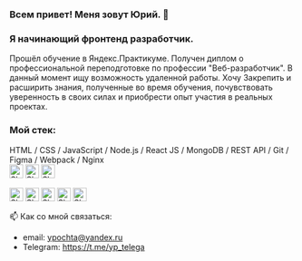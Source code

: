 ### Всем привет! Меня зовут Юрий. 👋
### Я начинающий фронтенд разработчик.
Прошёл обучение в Яндекс.Практикуме. Получен диплом о профессиональной переподготовке по профессии "Веб-разработчик".
В данный момент ищу возможность удаленной работы. Хочу Закрепить и расширить знания, полученные во время обучения, почувствовать уверенность в своих силах и приобрести опыт участия в реальных проектах.  
### Мой стек:
  HTML / CSS / JavaScript / Node.js /  React JS / MongoDB / REST API / Git / Figma / Webpack / Nginx  
  <picture  style="border: 2px;">
  <source media="(prefers-color-scheme: dark)" srcset="https://img.shields.io/badge/html5-%23E34F26.svg?style=for-the-badge&logo=html5&logoColor=white">
  <source media="(prefers-color-scheme: light)" srcset="https://img.shields.io/badge/html5-%23E34F26.svg?style=for-the-badge&logo=html5&logoColor=white">
  <img  height="24" alt="Shows an illustrated sun in light mode and a moon with stars in dark mode." src="https://img.shields.io/badge/html5-%23E34F26.svg?style=for-the-badge&logo=html5&logoColor=white">
</picture>
<picture  style="border: 2px;">
  <source media="(prefers-color-scheme: dark)" srcset="https://img.shields.io/badge/css3-%231572B6.svg?style=for-the-badge&logo=css3&logoColor=white">
  <source media="(prefers-color-scheme: light)" srcset="https://img.shields.io/badge/css3-%231572B6.svg?style=for-the-badge&logo=css3&logoColor=white">
  <img  height="24" alt="Shows an illustrated sun in light mode and a moon with stars in dark mode." src="https://img.shields.io/badge/css3-%231572B6.svg?style=for-the-badge&logo=css3&logoColor=white">
</picture>
<picture  style="border: 2px;">
  <source media="(prefers-color-scheme: dark)" srcset="https://img.shields.io/badge/javascript-%23323330.svg?style=for-the-badge&logo=javascript&logoColor=%23F7DF1E">
  <source media="(prefers-color-scheme: light)" srcset="https://img.shields.io/badge/javascript-%23323330.svg?style=for-the-badge&logo=javascript&logoColor=%23F7DF1E">
  <img  height="24" alt="Shows an illustrated sun in light mode and a moon with stars in dark mode." src="https://img.shields.io/badge/javascript-%23323330.svg?style=for-the-badge&logo=javascript&logoColor=%23F7DF1E">
</picture> 

<picture  style="border: 2px;">
  <source media="(prefers-color-scheme: dark)" srcset="https://img.shields.io/badge/node.js-6DA55F?style=for-the-badge&logo=node.js&logoColor=white">
  <source media="(prefers-color-scheme: light)" srcset="https://img.shields.io/badge/node.js-6DA55F?style=for-the-badge&logo=node.js&logoColor=white">
  <img  height="24" alt="Shows an illustrated sun in light mode and a moon with stars in dark mode." src="https://img.shields.io/badge/node.js-6DA55F?style=for-the-badge&logo=node.js&logoColor=white">
</picture> 

<picture  style="border: 2px;">
  <source media="(prefers-color-scheme: dark)" srcset="https://img.shields.io/badge/react-%2320232a.svg?style=for-the-badge&logo=react&logoColor=%2361DAFB">
  <source media="(prefers-color-scheme: light)" srcset="https://img.shields.io/badge/react-%2320232a.svg?style=for-the-badge&logo=react&logoColor=%2361DAFB">
  <img  height="24" alt="Shows an illustrated sun in light mode and a moon with stars in dark mode." src="https://img.shields.io/badge/react-%2320232a.svg?style=for-the-badge&logo=react&logoColor=%2361DAFB">
</picture>

<picture  style="border: 2px;">
  <source media="(prefers-color-scheme: dark)" srcset="https://img.shields.io/badge/MongoDB-%234ea94b.svg?style=for-the-badge&logo=mongodb&logoColor=white">
  <source media="(prefers-color-scheme: light)" srcset="https://img.shields.io/badge/MongoDB-%234ea94b.svg?style=for-the-badge&logo=mongodb&logoColor=white">
  <img  height="24" alt="Shows an illustrated sun in light mode and a moon with stars in dark mode." src="https://img.shields.io/badge/MongoDB-%234ea94b.svg?style=for-the-badge&logo=mongodb&logoColor=white">
</picture>

<picture  style="border: 2px;">
  <source media="(prefers-color-scheme: dark)" srcset="https://img.shields.io/badge/git-%23F05033.svg?style=for-the-badge&logo=git&logoColor=white">
  <source media="(prefers-color-scheme: light)" srcset="https://img.shields.io/badge/git-%23F05033.svg?style=for-the-badge&logo=git&logoColor=white">
  <img  height="24" alt="Shows an illustrated sun in light mode and a moon with stars in dark mode." src="https://img.shields.io/badge/git-%23F05033.svg?style=for-the-badge&logo=git&logoColor=white">
</picture>
<picture  style="border: 2px;">
  <source media="(prefers-color-scheme: dark)" srcset="https://img.shields.io/badge/figma-%23F24E1E.svg?style=for-the-badge&logo=figma&logoColor=white">
  <source media="(prefers-color-scheme: light)" srcset="https://img.shields.io/badge/figma-%23F24E1E.svg?style=for-the-badge&logo=figma&logoColor=white">
  <img  height="24" alt="Shows an illustrated sun in light mode and a moon with stars in dark mode." src="https://img.shields.io/badge/figma-%23F24E1E.svg?style=for-the-badge&logo=figma&logoColor=white">
</picture>

📫 Как со мной связаться:  
* email: ypochta@yandex.ru
* Telegram: https://t.me/yp_telega
<!--
**ypongit/ypongit** is a ✨ _special_ ✨ repository because its `README.md` (this file) appears on your GitHub profile.

Here are some ideas to get you started:

- 🔭 I’m currently working on ...
- 🌱 I’m currently learning ...
- 👯 I’m looking to collaborate on ...
- 🤔 I’m looking for help with ...
- 💬 Ask me about ...
- 📫 How to reach me: ...
- 😄 Pronouns: ...
- ⚡ Fun fact: ...
-->
